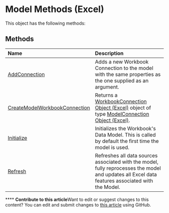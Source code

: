 
# Model Methods (Excel)
This object has the following methods:

## Methods



|**Name**|**Description**|
|:-----|:-----|
| [AddConnection](58ed2796-9cfa-2737-43c0-f5a5a4badcc3.md)|Adds a new Workbook Connection to the model with the same properties as the one supplied as an argument.|
| [CreateModelWorkbookConnection](cd8c35e6-91ee-5d46-cc98-199b8916ecdd.md)|Returns a  [WorkbookConnection Object (Excel)](5974dd57-7671-cd55-3f8f-6a76fa938317.md) object of type [ModelConnection Object (Excel)](db1b8e2b-76f7-5a6f-b510-6a4d6c4e9857.md). |
| [Initialize](fe85e378-26c6-e573-21c1-b8a3ccbe4d71.md)|Initializes the Workbook's Data Model. This is called by default the first time the model is used.|
| [Refresh](0d0a958a-0e98-48c8-e364-2dc62a6ba230.md)|Refreshes all data sources associated with the model, fully reprocesses the model and updates all Excel data features associated with the Model.|

****   **Contribute to this article**Want to edit or suggest changes to this content? You can edit and submit changes to  [this article](https://github.com/jhershey00/VBA_Excel_Test/OpenXMLCon/articles/c24f7be9-827d-b7ea-166a-13f1cdc658e6.md) using GitHub.

